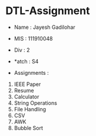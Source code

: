 # DTL-Assignment

* Name : Jayesh Gadilohar 
* MIS : 111910048
* Div : 2
* *atch : S4

* Assignments :
1. IEEE Paper
2. Resume
3. Calculator
4. String Operations
5. File Handling
6. CSV
7. AWK
8. Bubble Sort
